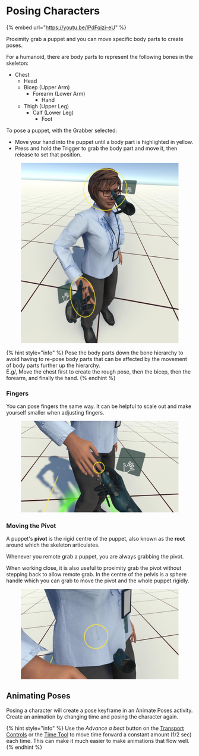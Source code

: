 # Posing Characters

{% embed url="https://youtu.be/lPdFqizi-eU" %}

Proximity grab a puppet and you can move specific body parts to create poses.

For a humanoid, there are body parts to represent the following bones in the skeleton:

* Chest
  * Head
  * Bicep (Upper Arm)
    * Forearm (Lower Arm)
      * Hand
  * Thigh (Upper Leg)
    * Calf (Lower Leg)
      * Foot

To pose a puppet, with the Grabber selected:

* Move your hand into the puppet until a body part is highlighted in yellow.
* Press and hold the Trigger to grab the body part and move it, then release to set that position.

<figure><img src="../.gitbook/assets/DUMMY 2023-02-10 16-29-46.jpg" alt=""><figcaption></figcaption></figure>

{% hint style="info" %}
Pose the body parts down the bone hierarchy to avoid having to re-pose body parts that can be affected by the movement of body parts further up the hierarchy.\
E.g/, Move the chest first to create the rough pose, then the bicep, then the forearm, and finally the hand.
{% endhint %}

### Fingers

You can pose fingers the same way. It can be helpful to scale out and make yourself smaller when adjusting fingers.

<figure><img src="../.gitbook/assets/DUMMY 2023-02-10 16-29-56.jpg" alt=""><figcaption></figcaption></figure>

### Moving the Pivot

A puppet's **pivot** is the rigid centre of the puppet, also known as the **root** around which the skeleton articulates.

Whenever you remote grab a puppet, you are always grabbing the pivot.&#x20;

When working close, it is also useful to proximity grab the pivot without stepping back to allow remote grab. In the centre of the pelvis is a sphere handle which you can grab to move the pivot and the whole puppet rigidly.

<figure><img src="../.gitbook/assets/DUMMY 2023-02-10 16-30-04.jpg" alt=""><figcaption></figcaption></figure>

## Animating Poses

Posing a character will create a pose keyframe in an Animate Poses activity. Create an animation by changing time and posing the character again.

{% hint style="info" %}
Use the _Advance a beat_ button on the [Transport Controls](broken-reference) or the [Time Tool](../basics/core-tools/animator.md) to move time forward a constant amount (1/2 sec) each time. This can make it much easier to make animations that flow well.
{% endhint %}
